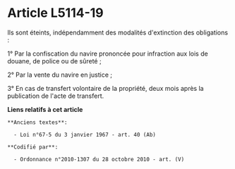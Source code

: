 # Article L5114-19

Ils sont éteints, indépendamment des modalités d'extinction des obligations :

1° Par la confiscation du navire prononcée pour infraction aux lois de douane, de police ou de sûreté ;

2° Par la vente du navire en justice ;

3° En cas de transfert volontaire de la propriété, deux mois après la publication de l'acte de transfert.

**Liens relatifs à cet article**

	**Anciens textes**:

	  - Loi n°67-5 du 3 janvier 1967 - art. 40 (Ab)

	**Codifié par**:

	  - Ordonnance n°2010-1307 du 28 octobre 2010 - art. (V)
